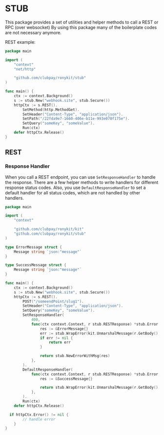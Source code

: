 # STUB

This package provides a set of utilities and helper methods to call a REST or RPC (over websocket)
By using this package many of the boilerplate codes are not necessary anymore.

REST example:

```go
package main

import (
	"context"
	"net/http"

	"github.com/clubpay/ronykit/stub"
)

func main() {
	ctx := context.Background()
	s := stub.New("webhook.site", stub.Secure())
	httpCtx := s.REST().
		SetMethod(http.MethodGet).
		SetHeader("Content-Type", "application/json").
		SetPath("/22fda9e7-1660-406e-b11e-993e070f175e").
		SetQuery("someKey", "someValue").
		Run(ctx)
	defer httpCtx.Release()
}

```

## REST
### Response Handler
When you call a REST endpoint, you can use `SetResponseHandler` to handle the response.
There are a few helper methods to write handlers for different response status codes.
Also, you use `DefaultResponseHandler` to set a default handler for all status codes,
which are not handled by other handlers.

```go
package main

import (
	"context"

	"github.com/clubpay/ronykit/kit"
	"github.com/clubpay/ronykit/stub"
)

type ErrorMessage struct {
	Message string `json:"message"`
}

type SuccessMessage struct {
	Message string `json:"message"`
}

func main() {
	ctx := context.Background()
	s := stub.New("webhook.site", stub.Secure())
	httpCtx := s.REST().
		POST("/someendPoint/slug1").
		SetHeader("Content-Type", "application/json").
		SetQuery("someKey", "someValue").
		SetResponseHandler(
			400,
			func(ctx context.Context, r stub.RESTResponse) *stub.Error {
				res := &ErrorMessage{}
				err := stub.WrapError(kit.UnmarshalMessage(r.GetBody(), res))
				if err != nil {
					return err
				}

				return stub.NewErrorWithMsg(res)
			},
		).
		DefaultResponseHandler(
			func(ctx context.Context, r stub.RESTResponse) *stub.Error {
				res := &SuccessMessage{}

				return stub.WrapError(kit.UnmarshalMessage(r.GetBody(), res))
			},
		).
		Run(ctx)
	defer httpCtx.Release()

  if httpCtx.Error() != nil {
		// handle error
	}
}


```
